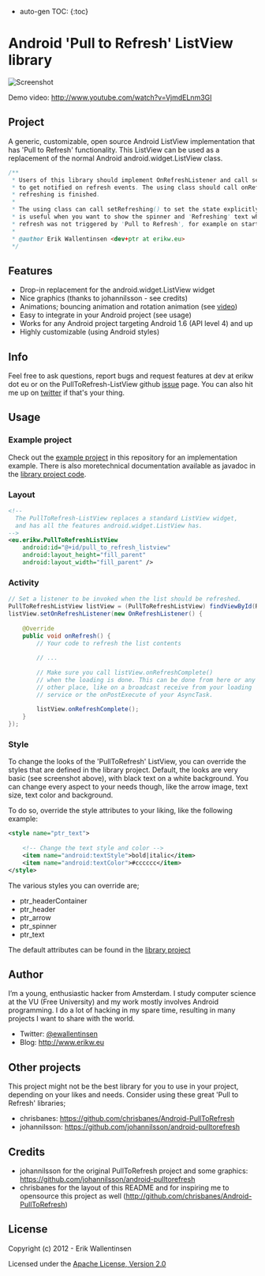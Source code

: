 * auto-gen TOC:
{:toc}


#  Android 'Pull to Refresh' ListView library

![Screenshot](https://github.com/erikwt/PullToRefresh-ListView/raw/master/android-pull-to-refresh.png)

Demo video: http://www.youtube.com/watch?v=VjmdELnm3GI

## Project
A generic, customizable, open source Android ListView implementation that has 'Pull to Refresh' functionality. This ListView can be used as a replacement of the normal Android android.widget.ListView class.

``` java
/**
 * Users of this library should implement OnRefreshListener and call setOnRefreshListener(..)
 * to get notified on refresh events. The using class should call onRefreshComplete() when
 * refreshing is finished.
 * 
 * The using class can call setRefreshing() to set the state explicitly to refreshing. This 
 * is useful when you want to show the spinner and 'Refreshing' text when the
 * refresh was not triggered by 'Pull to Refresh', for example on start.
 * 
 * @author Erik Wallentinsen <dev+ptr at erikw.eu>
 */
```


## Features
* Drop-in replacement for the android.widget.ListView widget
* Nice graphics (thanks to johannilsson - see credits)
* Animations; bouncing animation and rotation animation (see [video](http://www.youtube.com/watch?v=VjmdELnm3GI))
* Easy to integrate in your Android project (see usage)
* Works for any Android project targeting Android 1.6 (API level 4) and up
* Highly customizable (using Android styles)


## Info
Feel free to ask questions, report bugs and request features at dev at erikw dot eu 
or on the PullToRefresh-ListView github [issue](https://github.com/erikwt/PullToRefresh-ListView/issues) page. 
You can also hit me up on [twitter](http://www.twitter.com/ewallentinsen) if that's your thing.


## Usage

### Example project
Check out the [example project](https://github.com/erikwt/PullToRefresh-ListView/tree/master/sampleproject) 
in this repository for an implementation example. There is also moretechnical documentation available as 
javadoc in the [library project code](https://github.com/erikwt/PullToRefresh-ListView/blob/master/libraryproject/src/eu/erikw/PullToRefreshListView.java).

### Layout

``` xml
<!--
  The PullToRefresh-ListView replaces a standard ListView widget,
  and has all the features android.widget.ListView has.
-->
<eu.erikw.PullToRefreshListView
    android:id="@+id/pull_to_refresh_listview"
    android:layout_height="fill_parent"
    android:layout_width="fill_parent" />
```

### Activity

``` java
// Set a listener to be invoked when the list should be refreshed.
PullToRefreshListView listView = (PullToRefreshListView) findViewById(R.id.pull_to_refresh_listview);
listView.setOnRefreshListener(new OnRefreshListener() {
    
    @Override
    public void onRefresh() {
        // Your code to refresh the list contents
        
        // ...
        
        // Make sure you call listView.onRefreshComplete()
        // when the loading is done. This can be done from here or any
        // other place, like on a broadcast receive from your loading
        // service or the onPostExecute of your AsyncTask.
        
        listView.onRefreshComplete();
    }
});

```

### Style
To change the looks of the 'PullToRefresh' ListView, you can override the styles that are defined in the library project.
Default, the looks are very basic (see screenshot above), with black text on a white background. You can change every
aspect to your needs though, like the arrow image, text size, text color and background.

To do so, override the style attributes to your liking, like the following example:

``` xml
<style name="ptr_text">
        
    <!-- Change the text style and color -->
    <item name="android:textStyle">bold|italic</item>
    <item name="android:textColor">#cccccc</item>
</style>
```

The various styles you can override are;

* ptr_headerContainer
* ptr_header
* ptr_arrow
* ptr_spinner
* ptr_text

The default attributes can be found in the [library project](https://github.com/erikwt/PullToRefresh-ListView/blob/master/libraryproject/res/values/default_style.xml)


## Author
I’m a young, enthusiastic hacker from Amsterdam. I study computer science at the VU (Free University) and my work mostly involves Android programming. I do a lot of hacking in my spare time, resulting in many projects I want to share with the world.

* Twitter: [@ewallentinsen](http://www.twitter.com/ewallentinsen)
* Blog: http://www.erikw.eu


## Other projects
This project might not be the best library for you to use in your project, depending on your likes and needs. Consider
using these great 'Pull to Refresh' libraries;

* chrisbanes: https://github.com/chrisbanes/Android-PullToRefresh
* johannilsson: https://github.com/johannilsson/android-pulltorefresh


## Credits
* johannilsson for the original PullToRefresh project and some graphics: https://github.com/johannilsson/android-pulltorefresh
* chrisbanes for the layout of this README and for inspiring me to opensource this project as well (http://github.com/chrisbanes/Android-PullToRefresh)


## License
Copyright (c) 2012 - Erik Wallentinsen

Licensed under the [Apache License, Version 2.0](http://www.apache.org/licenses/LICENSE-2.0.html)

